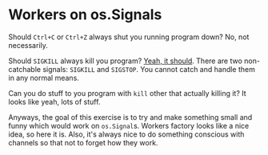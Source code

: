 # Workers on os.Signals

Should `Ctrl+C` or `Ctrl+Z` always shut you running program down? No, not necessarily.

Should `SIGKILL` always kill you program? [Yeah, it should](http://www.cs.kent.edu/~ruttan/sysprog/lectures/signals.html#catching). There are two non-catchable signals: `SIGKILL` and `SIGSTOP`. You cannot catch and handle them in any normal means.

Can you do stuff to you program with `kill` other that actually killing it? It looks like yeah, lots of stuff.

Anyways, the goal of this exercise is to try and make something small and funny which would work on `os.Signal`s. Workers factory looks like a nice idea, so here it is. Also, it's always nice to do something conscious with channels so that not to forget how they work.
